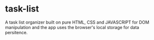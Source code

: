 # task-list
A task list organizer built on pure HTML, CSS and JAVASCRIPT for DOM manipulation and the app uses the browser's local storage for data persitence.
